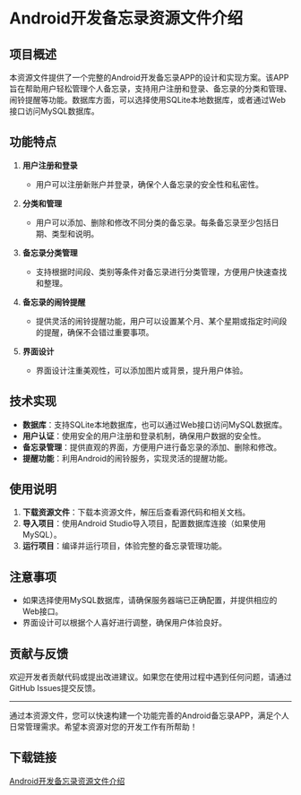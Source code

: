 # Android开发备忘录资源文件介绍

## 项目概述

本资源文件提供了一个完整的Android开发备忘录APP的设计和实现方案。该APP旨在帮助用户轻松管理个人备忘录，支持用户注册和登录、备忘录的分类和管理、闹铃提醒等功能。数据库方面，可以选择使用SQLite本地数据库，或者通过Web接口访问MySQL数据库。

## 功能特点

1. **用户注册和登录**
   - 用户可以注册新账户并登录，确保个人备忘录的安全性和私密性。

2. **分类和管理**
   - 用户可以添加、删除和修改不同分类的备忘录。每条备忘录至少包括日期、类型和说明。

3. **备忘录分类管理**
   - 支持根据时间段、类别等条件对备忘录进行分类管理，方便用户快速查找和整理。

4. **备忘录的闹铃提醒**
   - 提供灵活的闹铃提醒功能，用户可以设置某个月、某个星期或指定时间段的提醒，确保不会错过重要事项。

5. **界面设计**
   - 界面设计注重美观性，可以添加图片或背景，提升用户体验。

## 技术实现

- **数据库**：支持SQLite本地数据库，也可以通过Web接口访问MySQL数据库。
- **用户认证**：使用安全的用户注册和登录机制，确保用户数据的安全性。
- **备忘录管理**：提供直观的界面，方便用户进行备忘录的添加、删除和修改。
- **提醒功能**：利用Android的闹铃服务，实现灵活的提醒功能。

## 使用说明

1. **下载资源文件**：下载本资源文件，解压后查看源代码和相关文档。
2. **导入项目**：使用Android Studio导入项目，配置数据库连接（如果使用MySQL）。
3. **运行项目**：编译并运行项目，体验完整的备忘录管理功能。

## 注意事项

- 如果选择使用MySQL数据库，请确保服务器端已正确配置，并提供相应的Web接口。
- 界面设计可以根据个人喜好进行调整，确保用户体验良好。

## 贡献与反馈

欢迎开发者贡献代码或提出改进建议。如果您在使用过程中遇到任何问题，请通过GitHub Issues提交反馈。

---

通过本资源文件，您可以快速构建一个功能完善的Android备忘录APP，满足个人日常管理需求。希望本资源对您的开发工作有所帮助！

## 下载链接

[Android开发备忘录资源文件介绍](https://pan.quark.cn/s/8237c1a61dae)